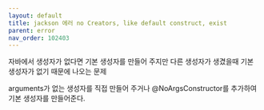 ```yaml
---
layout: default
title: jackson 에러 no Creators, like default construct, exist
parent: error
nav_order: 102403
---
```


자바에서 생성자가 없다면 기본 생성자를 만들어 주지만 다른 생성자가 생겼을때 기본 생성자가 없기 때문에 나오는 문제

arguments가 없는 생성자를 직접 만들어 주거나 @NoArgsConstructor를 추가하여 기본 생성자를 만들어준다.